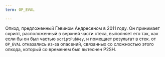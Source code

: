 ```yaml
---
term: OP_EVAL

---
```

Опкод, предложенный Гэвином Андресеном в 2011 году. Он принимает скрипт, расположенный в верхней части стека, выполняет его так, как если бы он был частью `scriptPubKey`, и помещает результат в стек. от `OP_EVAL` отказались из-за опасений, связанных со сложностью этого опкода, который со временем был вытеснен P2SH.
